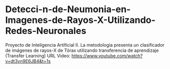 # Detecci-n-de-Neumonia-en-Imagenes-de-Rayos-X-Utilizando-Redes-Neuronales
Proyecto de Inteligencia Artificial II. 
La metodología presenta un clasificador de imágenes de rayos-X de Tórax utilizando transferencia de aprendizaje (Transfer Learning)
URL Video: https://www.youtube.com/watch?v=dt3vn9E6JB4&t=1s
